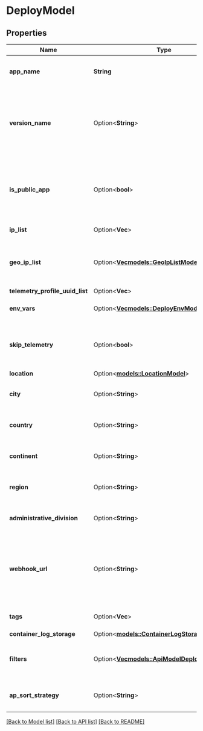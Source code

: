 # DeployModel

## Properties

Name | Type | Description | Notes
------------ | ------------- | ------------- | -------------
**app_name** | **String** | The name of the App you want to deploy | 
**version_name** | Option<**String**> | The name of the App Version you want to deploy, if not present, the last version created is picked | [optional]
**is_public_app** | Option<**bool**> | If the Application is public or private. If not specified, we will look for a private Application | [optional]
**ip_list** | Option<**Vec<String>**> | The List of IP of your user | [optional]
**geo_ip_list** | Option<[**Vec<models::GeoIpListModel>**](GeoIpListModel.md)> | The list of IP of your user with their location (latitude, longitude) | [optional]
**telemetry_profile_uuid_list** | Option<**Vec<String>**> |  | [optional]
**env_vars** | Option<[**Vec<models::DeployEnvModel>**](DeployEnvModel.md)> | A list of deployment variables | [optional]
**skip_telemetry** | Option<**bool**> | If you want to skip the Telemetry and use a geolocations decision only | [optional][default to true]
**location** | Option<[**models::LocationModel**](LocationModel.md)> |  | [optional]
**city** | Option<**String**> | DEPRECATED - See `filters` instead. | [optional]
**country** | Option<**String**> | DEPRECATED - See `filters` instead. | [optional]
**continent** | Option<**String**> | DEPRECATED - See `filters` instead. | [optional]
**region** | Option<**String**> | DEPRECATED - See `filters` instead. | [optional]
**administrative_division** | Option<**String**> | DEPRECATED - See `filters` instead. | [optional]
**webhook_url** | Option<**String**> | A web URL. This url will be called with method POST. The deployment status will be send in JSON format | [optional]
**tags** | Option<**Vec<String>**> | The list of tags for your deployment | [optional]
**container_log_storage** | Option<[**models::ContainerLogStorageModel**](ContainerLogStorageModel.md)> |  | [optional]
**filters** | Option<[**Vec<models::ApiModelDeploymentfilter>**](api-model-deploymentfilter.md)> | Filters to use while choosing the deployment location. | [optional]
**ap_sort_strategy** | Option<**String**> | Algorithm used to select the edge location | [optional]

[[Back to Model list]](../README.md#documentation-for-models) [[Back to API list]](../README.md#documentation-for-api-endpoints) [[Back to README]](../README.md)


